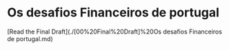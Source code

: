 # Os desafios Financeiros de portugal

[Read the Final Draft](./[00%20Final%20Draft]%20Os desafios Financeiros de portugal.md)
